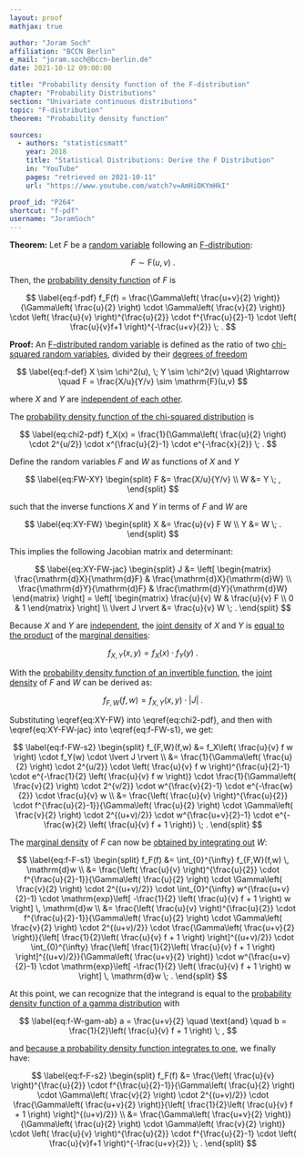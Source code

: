 ```yaml
---
layout: proof
mathjax: true

author: "Joram Soch"
affiliation: "BCCN Berlin"
e_mail: "joram.soch@bccn-berlin.de"
date: 2021-10-12 09:00:00

title: "Probability density function of the F-distribution"
chapter: "Probability Distributions"
section: "Univariate continuous distributions"
topic: "F-distribution"
theorem: "Probability density function"

sources:
  - authors: "statisticsmatt"
    year: 2018
    title: "Statistical Distributions: Derive the F Distribution"
    in: "YouTube"
    pages: "retrieved on 2021-10-11"
    url: "https://www.youtube.com/watch?v=AmHiOKYmHkI"

proof_id: "P264"
shortcut: "f-pdf"
username: "JoramSoch"
---
```



**Theorem:** Let $F$ be a [random variable](/D/rvar) following an [F-distribution](/D/f):

$$ \label{eq:f}
F \sim \mathrm{F}(u,v) \; .
$$

Then, the [probability density function](/D/pdf) of $F$ is

$$ \label{eq:f-pdf}
f_F(f) = \frac{\Gamma\left( \frac{u+v}{2} \right)}{\Gamma\left( \frac{u}{2} \right) \cdot \Gamma\left( \frac{v}{2} \right)} \cdot \left( \frac{u}{v} \right)^{\frac{u}{2}} \cdot f^{\frac{u}{2}-1} \cdot \left( \frac{u}{v}f+1 \right)^{-\frac{u+v}{2}} \; .
$$


**Proof:** An [F-distributed random variable](/D/f) is defined as the ratio of two [chi-squared random variables](/D/chi2), divided by their [degrees of freedom](/D/dof)

$$ \label{eq:f-def}
X \sim \chi^2(u), \; Y \sim \chi^2(v) \quad \Rightarrow \quad F = \frac{X/u}{Y/v} \sim \mathrm{F}(u,v)
$$

where $X$ and $Y$ are [independent of each other](/D/ind).

The [probability density function of the chi-squared distribution](/P/chi2-pdf) is

$$ \label{eq:chi2-pdf}
f_X(x) = \frac{1}{\Gamma\left( \frac{u}{2} \right) \cdot 2^{u/2}} \cdot x^{\frac{u}{2}-1} \cdot e^{-\frac{x}{2}} \; .
$$

Define the random variables $F$ and $W$ as functions of $X$ and $Y$

$$ \label{eq:FW-XY}
\begin{split}
F &= \frac{X/u}{Y/v} \\
W &= Y \; ,
\end{split}
$$

such that the inverse functions $X$ and $Y$ in terms of $F$ and $W$ are

$$ \label{eq:XY-FW}
\begin{split}
X &= \frac{u}{v} F W \\
Y &= W \; .
\end{split}
$$

This implies the following Jacobian matrix and determinant:

$$ \label{eq:XY-FW-jac}
\begin{split}
J &= \left[ \begin{matrix}
\frac{\mathrm{d}X}{\mathrm{d}F} & \frac{\mathrm{d}X}{\mathrm{d}W} \\
\frac{\mathrm{d}Y}{\mathrm{d}F} & \frac{\mathrm{d}Y}{\mathrm{d}W}
\end{matrix} \right]
= \left[ \begin{matrix}
\frac{u}{v} W & \frac{u}{v} F \\
0 & 1
\end{matrix} \right] \\
\lvert J \rvert  &= \frac{u}{v} W \; .
\end{split}
$$

Because $X$ and $Y$ are [independent](/D/ind), the [joint density](/D/dist-joint) of $X$ and $Y$ is [equal to the product](/P/prob-ind) of the [marginal densities](/D/dist-marg):

$$ \label{eq:f-XY}
f_{X,Y}(x,y) = f_X(x) \cdot f_Y(y) \; .
$$

With the [probability density function of an invertible function](/P/pdf-invfct), the [joint density](/D/dist-joint) of $F$ and $W$ can be derived as:

$$ \label{eq:f-FW-s1}
f_{F,W}(f,w) = f_{X,Y}(x,y) \cdot \lvert J \rvert \; .
$$

Substituting \eqref{eq:XY-FW} into \eqref{eq:chi2-pdf}, and then with \eqref{eq:XY-FW-jac} into \eqref{eq:f-FW-s1}, we get:

$$ \label{eq:f-FW-s2}
\begin{split}
f_{F,W}(f,w) &= f_X\left( \frac{u}{v} f w \right) \cdot f_Y(w) \cdot \lvert J \rvert \\
&= \frac{1}{\Gamma\left( \frac{u}{2} \right) \cdot 2^{u/2}} \cdot \left( \frac{u}{v} f w \right)^{\frac{u}{2}-1} \cdot e^{-\frac{1}{2} \left( \frac{u}{v} f w \right)} \cdot \frac{1}{\Gamma\left( \frac{v}{2} \right) \cdot 2^{v/2}} \cdot w^{\frac{v}{2}-1} \cdot e^{-\frac{w}{2}} \cdot \frac{u}{v} w \\
&= \frac{\left( \frac{u}{v} \right)^{\frac{u}{2}} \cdot f^{\frac{u}{2}-1}}{\Gamma\left( \frac{u}{2} \right) \cdot \Gamma\left( \frac{v}{2} \right) \cdot 2^{(u+v)/2}} \cdot w^{\frac{u+v}{2}-1} \cdot e^{-\frac{w}{2} \left( \frac{u}{v} f + 1 \right)} \; .
\end{split}
$$

The [marginal density](/D/dist-marg) of $F$ can now be [obtained by integrating out](/D/prob-marg) $W$:

$$ \label{eq:f-F-s1}
\begin{split}
f_F(f) &= \int_{0}^{\infty} f_{F,W}(f,w) \, \mathrm{d}w \\
&= \frac{\left( \frac{u}{v} \right)^{\frac{u}{2}} \cdot f^{\frac{u}{2}-1}}{\Gamma\left( \frac{u}{2} \right) \cdot \Gamma\left( \frac{v}{2} \right) \cdot 2^{(u+v)/2}} \cdot \int_{0}^{\infty} w^{\frac{u+v}{2}-1} \cdot \mathrm{exp}\left[ -\frac{1}{2} \left( \frac{u}{v} f + 1 \right) w \right] \, \mathrm{d}w \\
&= \frac{\left( \frac{u}{v} \right)^{\frac{u}{2}} \cdot f^{\frac{u}{2}-1}}{\Gamma\left( \frac{u}{2} \right) \cdot \Gamma\left( \frac{v}{2} \right) \cdot 2^{(u+v)/2}} \cdot \frac{\Gamma\left( \frac{u+v}{2} \right)}{\left[ \frac{1}{2}\left( \frac{u}{v} f + 1 \right) \right]^{(u+v)/2}} \cdot \int_{0}^{\infty} \frac{\left[ \frac{1}{2}\left( \frac{u}{v} f + 1 \right) \right]^{(u+v)/2}}{\Gamma\left( \frac{u+v}{2} \right)} \cdot w^{\frac{u+v}{2}-1} \cdot \mathrm{exp}\left[ -\frac{1}{2} \left( \frac{u}{v} f + 1 \right) w \right] \, \mathrm{d}w \; .
\end{split}
$$

At this point, we can recognize that the integrand is equal to the [probability density function of a gamma distribution](/P/gam-pdf) with

$$ \label{eq:f-W-gam-ab}
a = \frac{u+v}{2} \quad \text{and} \quad b = \frac{1}{2}\left( \frac{u}{v} f + 1 \right) \; ,
$$

and [because a probability density function integrates to one](/D/pdf), we finally have:

$$ \label{eq:f-F-s2}
\begin{split}
f_F(f) &= \frac{\left( \frac{u}{v} \right)^{\frac{u}{2}} \cdot f^{\frac{u}{2}-1}}{\Gamma\left( \frac{u}{2} \right) \cdot \Gamma\left( \frac{v}{2} \right) \cdot 2^{(u+v)/2}} \cdot \frac{\Gamma\left( \frac{u+v}{2} \right)}{\left[ \frac{1}{2}\left( \frac{u}{v} f + 1 \right) \right]^{(u+v)/2}} \\
&= \frac{\Gamma\left( \frac{u+v}{2} \right)}{\Gamma\left( \frac{u}{2} \right) \cdot \Gamma\left( \frac{v}{2} \right)} \cdot \left( \frac{u}{v} \right)^{\frac{u}{2}} \cdot f^{\frac{u}{2}-1} \cdot \left( \frac{u}{v}f+1 \right)^{-\frac{u+v}{2}} \; .
\end{split}
$$